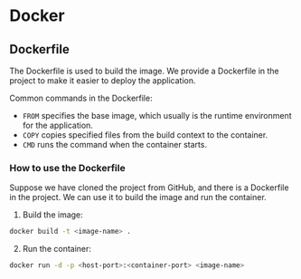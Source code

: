 # Docker

## Dockerfile

The Dockerfile is used to build the image. We provide a Dockerfile in the project to make it easier to deploy the application.

Common commands in the Dockerfile:

- `FROM` specifies the base image, which usually is the runtime environment for the application.
- `COPY` copies specified files from the build context to the container.
- `CMD` runs the command when the container starts.

### How to use the Dockerfile

Suppose we have cloned the project from GitHub, and there is a Dockerfile in the project. We can use it to build the image and run the container.

1. Build the image:

```bash
docker build -t <image-name> .
```

2. Run the container:

```bash
docker run -d -p <host-port>:<container-port> <image-name>
```
